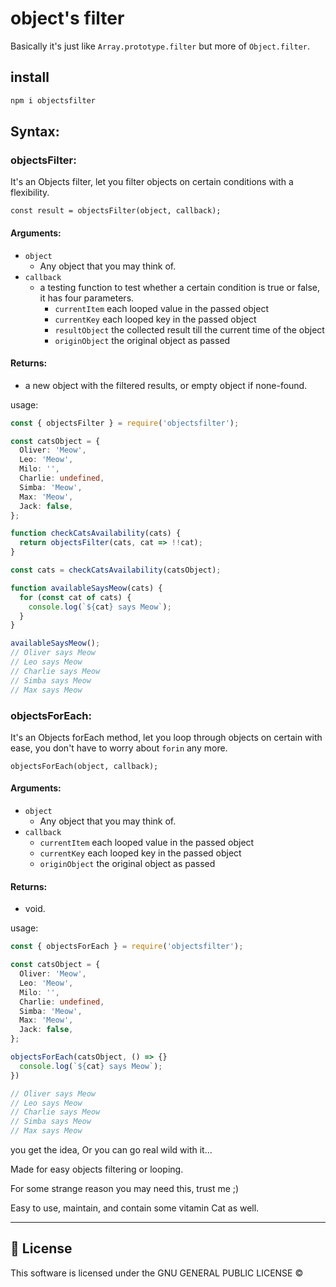 # object's filter

Basically it's just like `Array.prototype.filter` but more of `Object.filter`.

## install

```sh
npm i objectsfilter
```

## Syntax:

### objectsFilter:

It's an Objects filter, let you filter objects on certain conditions with a flexibility.

```
const result = objectsFilter(object, callback);
```

#### Arguments:

- `object`
  - Any object that you may think of.
- `callback`
  - a testing function to test whether a certain condition is true or false, it has four parameters.
    - `currentItem` each looped value in the passed object
    - `currentKey` each looped key in the passed object
    - `resultObject` the collected result till the current time of the object
    - `originObject` the original object as passed

#### Returns:

- a new object with the filtered results, or empty object if none-found.

usage:

```ts
const { objectsFilter } = require('objectsfilter');

const catsObject = {
  Oliver: 'Meow',
  Leo: 'Meow',
  Milo: '',
  Charlie: undefined,
  Simba: 'Meow',
  Max: 'Meow',
  Jack: false,
};

function checkCatsAvailability(cats) {
  return objectsFilter(cats, cat => !!cat);
}

const cats = checkCatsAvailability(catsObject);

function availableSaysMeow(cats) {
  for (const cat of cats) {
    console.log(`${cat} says Meow`);
  }
}

availableSaysMeow();
// Oliver says Meow
// Leo says Meow
// Charlie says Meow
// Simba says Meow
// Max says Meow
```

### objectsForEach:

It's an Objects forEach method, let you loop through objects on certain with ease, you don't have to worry about `forin` any more.

```
objectsForEach(object, callback);
```

#### Arguments:

- `object`
  - Any object that you may think of.
- `callback`
  - `currentItem` each looped value in the passed object
  - `currentKey` each looped key in the passed object
  - `originObject` the original object as passed

#### Returns:

- void.

usage:

```ts
const { objectsForEach } = require('objectsfilter');

const catsObject = {
  Oliver: 'Meow',
  Leo: 'Meow',
  Milo: '',
  Charlie: undefined,
  Simba: 'Meow',
  Max: 'Meow',
  Jack: false,
};

objectsForEach(catsObject, () => {}
  console.log(`${cat} says Meow`);
})

// Oliver says Meow
// Leo says Meow
// Charlie says Meow
// Simba says Meow
// Max says Meow
```

you get the idea, Or you can go real wild with it...

Made for easy objects filtering or looping.

For some strange reason you may need this, trust me ;)

Easy to use, maintain, and contain some vitamin Cat as well.

---

## 📑 License

This software is licensed under the GNU GENERAL PUBLIC LICENSE ©
